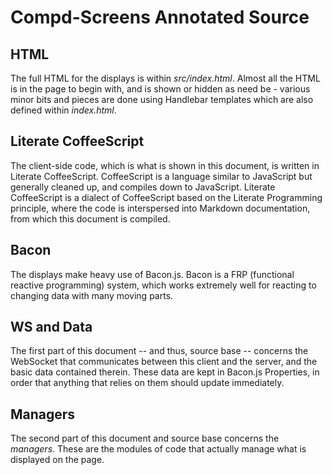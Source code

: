Compd-Screens Annotated Source
==============================

HTML
----

The full HTML for the displays is within *src/index.html*. Almost
all the HTML is in the page to begin with, and is shown or hidden
as need be - various minor bits and pieces are done using Handlebar
templates which are also defined within *index.html*.

Literate CoffeeScript
---------------------

The client-side code, which is what is shown in this document, is
written in Literate CoffeeScript. CoffeeScript is a language similar
to JavaScript but generally cleaned up, and compiles down to
JavaScript. Literate CoffeeScript is a dialect of CoffeeScript based
on the Literate Programming principle, where the code is interspersed
into Markdown documentation, from which this document is compiled.

Bacon
-----

The displays make heavy use of Bacon.js. Bacon is a FRP (functional
reactive programming) system, which works extremely well for reacting
to changing data with many moving parts.

WS and Data
-----------

The first part of this document -- and thus, source base -- concerns
the WebSocket that communicates between this client and the server,
and the basic data contained therein. These data are kept in Bacon.js
Properties, in order that anything that relies on them should update
immediately.

Managers
--------

The second part of this document and source base concerns the
*managers*. These are the modules of code that actually manage what
is displayed on the page.

